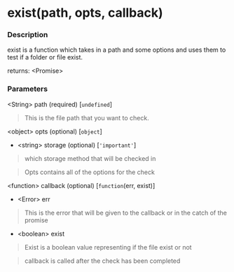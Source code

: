 # exist(path, opts, callback)

### Description

exist is a function which takes in a path and some options and uses them to test if a folder or file exist.

returns: \<Promise>

### Parameters

\<String> path (required) [```undefined```]
> This is the file path that you want to check.

\<object> opts (optional) [```object```]

* \<string> storage (optional) [```'important'```]
> which storage method that will be checked in

> Opts contains all of the options for the check

\<function> callback (optional) [```function```(err, exist)]

* \<Error> err
> This is the error that will be given to the callback or in the catch of the promise

* \<boolean> exist
> Exist is a boolean value representing if the file exist or not

> callback is called after the check has been completed
